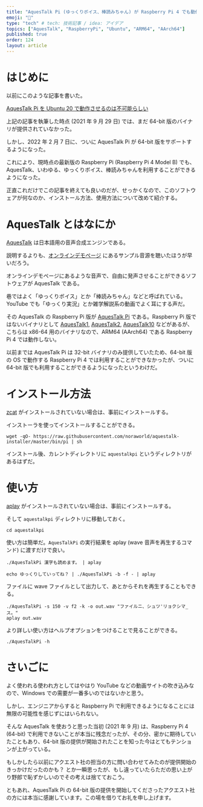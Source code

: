 ```yaml
---
title: "AquesTalk Pi (ゆっくりボイス、棒読みちゃん) が Raspberry Pi 4 でも動作するようになったぞ！！"
emoji: "🍓"
type: "tech" # tech: 技術記事 / idea: アイデア
topics: ["AquesTalk", "RaspberryPi", "Ubuntu", "ARM64", "AArch64"]
published: true
order: 124
layout: article
---
```


# はじめに
以前にこのような記事を書いた。

[AquesTalk Pi を Ubuntu 20 で動作させるのは不可能らしい](https://zenn.dev/noraworld/articles/aquestalk-pi-ubuntu20-arm64)

上記の記事を執筆した時点 (2021 年 9 月 29 日) では、まだ 64-bit 版のバイナリが提供されていなかった。

しかし、2022 年 2 月 7 日に、ついに AquesTalk Pi が 64-bit 版をサポートするようになった。

これにより、現時点の最新版の Raspberry Pi (Raspberry Pi 4 Model B) でも、AquesTalk、いわゆる、ゆっくりボイス、棒読みちゃんを利用することができるようになった。

正直これだけでこの記事を終えても良いのだが、せっかくなので、このソフトウェアが何なのか、インストール方法、使用方法について改めて紹介する。





# AquesTalk とはなにか
[AquesTalk](https://www.a-quest.com/products/index.html) は日本語用の音声合成エンジンである。

説明するよりも、[オンラインデモページ](https://www.a-quest.com/demo/index.html) にあるサンプル音源を聴いたほうが早いだろう。

オンラインデモページにあるような音声で、自由に発声させることができるソフトウェアが AquesTalk である。

巷ではよく「ゆっくりボイス」とか「棒読みちゃん」などと呼ばれている。YouTube でも「ゆっくり実況」とか雑学解説系の動画でよく耳にする声だ。

その AquesTalk の Raspberry Pi 版が [AquesTalk Pi](https://www.a-quest.com/products/aquestalkpi.html) である。Raspberry Pi 版ではないバイナリとして [AquesTalk1](https://www.a-quest.com/products/aquestalk_1.html), [AquesTalk2](https://www.a-quest.com/products/aquestalk_2.html), [AquesTalk10](https://www.a-quest.com/products/aquestalk10.html) などがあるが、こちらは x86-64 用のバイナリなので、ARM64 (AArch64) である Raspberry Pi 4 では動作しない。

以前までは AquesTalk Pi は 32-bit バイナリのみ提供していたため、64-bit 版の OS で動作する Raspberry Pi 4 では利用することができなかったが、ついに 64-bit 版でも利用することができるようになったというわけだ。





# インストール方法
[zcat](https://command-not-found.com/zcat) がインストールされていない場合は、事前にインストールする。

インストーラを使ってインストールすることができる。

```shell
wget -qO- https://raw.githubusercontent.com/noraworld/aquestalk-installer/master/bin/pi | sh
```

インストール後、カレントディレクトリに `aquestalkpi` というディレクトリがあるはずだ。





# 使い方
[aplay](https://command-not-found.com/aplay) がインストールされていない場合は、事前にインストールする。

そして `aquestalkpi` ディレクトリに移動しておく。

```shell
cd aquestalkpi
```

使い方は簡単だ。`AquesTalkPi` の実行結果を aplay (wave 音声を再生するコマンド) に渡すだけで良い。

```shell
./AquesTalkPi 漢字も読めます。 | aplay
```

```shell
echo ゆっくりしていってね？ | ./AquesTalkPi -b -f - | aplay
```

ファイルに wave ファイルとして出力して、あとからそれを再生することもできる。

```shell
./AquesTalkPi -s 150 -v f2 -k -o out.wav "ファイルニ、シュツ'リョクシマ_ス。"
aplay out.wav
```

より詳しい使い方はヘルプオプションをつけることで見ることができる。

```shell
./AquesTalkPi -h
```





# さいごに
よく使われる使われ方としてはやはり YouTube などの動画サイトの吹き込みなので、Windows での需要が一番多いのではないかと思う。

しかし、エンジニアからすると Raspberry Pi で利用できるようになることには無限の可能性を感じずにはいられない。

そんな AquesTalk を使おうと思った当初 (2021 年 9 月) は、Raspberry Pi 4 (64-bit) で利用できないことが本当に残念だったが、その分、密かに期待していたこともあり、64-bit 版の提供が開始されたことを知った今はとてもテンションが上がっている。

もしかしたら以前にアクエスト社の担当の方に問い合わせてみたのが提供開始のきっかけだったのかも？ とか一瞬思ったが、もし違っていたらただの思い上がり野郎で恥ずかしいのでその考えは捨てておこう。

ともあれ、AquesTalk Pi の 64-bit 版の提供を開始してくださったアクエスト社の方には本当に感謝しています。この場を借りてお礼を申し上げます。

